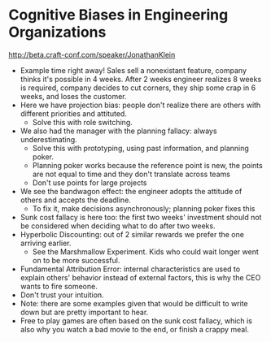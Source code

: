 # Cognitive Biases in Engineering Organizations

http://beta.craft-conf.com/speaker/JonathanKlein

- Example time right away! Sales sell a nonexistant feature, company thinks
  it's possible in 4 weeks. After 2 weeks engineer realizes 8 weeks is
  required, company decides to cut corners, they ship some crap in 6 weeks,
  and loses the customer.
- Here we have projection bias: people don't realize there are others with
  different priorities and attituted.
  - Solve this with role switching.
- We also had the manager with the planning fallacy: always underestimating.
  - Solve this with prototyping, using past information, and planning poker.
  - Planning poker works because the reference point is new, the points are
    not equal to time and they don't translate across teams
  - Don't use points for large projects
- We see the bandwagon effect: the engineer adopts the attitude of others
  and accepts the deadline.
   - To fix it, make decisions asynchronously; planning poker fixes this
- Sunk cost fallacy is here too: the first two weeks' investment should not
  be considered when deciding what to do after two weeks.
- Hyperbolic Discounting: out of 2 similar rewards we prefer the one
  arriving earlier.
  - See the Marshmallow Experiment. Kids who could wait longer went on to
    be more successful.
- Fundamental Attribution Error: internal characteristics are used to explain
  others' behavior instead of external factors, this is why the CEO wants to
  fire someone.
- Don't trust your intuition.
- Note: there are some examples given that would be difficult to write down
  but are pretty important to hear.
- Free to play games are often based on the sunk cost fallacy, which is also
  why you watch a bad movie to the end, or finish a crappy meal.

